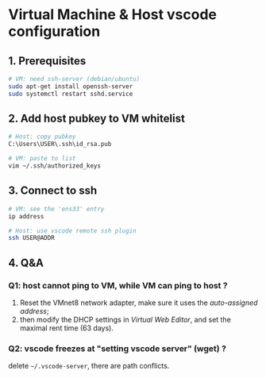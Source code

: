 # Virtual Machine & Host vscode configuration


## 1. Prerequisites
```bash
# VM: need ssh-server (debian/ubuntu)
sudo apt-get install openssh-server
sudo systemctl restart sshd.service
```

## 2. Add host pubkey to VM whitelist
```bash
# Host: copy pubkey
C:\Users\USER\.ssh\id_rsa.pub

# VM: paste to list
vim ~/.ssh/authorized_keys
```

## 3. Connect to ssh
```bash
# VM: see the 'ens33' entry
ip address

# Host: use vscode remote ssh plugin
ssh USER@ADDR
```

## 4. Q&A
### Q1: host cannot ping to VM, while VM can ping to host ?
1. Reset the VMnet8 network adapter, make sure it uses the *auto-assigned address*;
2. then modify the DHCP settings in *Virtual Web Editor*, and set the maximal rent time (63 days).

### Q2: vscode freezes at "setting vscode server" (wget) ?
delete `~/.vscode-server`, there are path conflicts.
